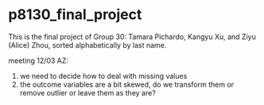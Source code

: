 # p8130_final_project

This is the final project of Group 30: Tamara Pichardo, Kangyu Xu, and Ziyu (Alice) Zhou, sorted alphabetically by last name.

meeting 12/03
AZ: 
1. we need to decide how to deal with missing values
2. the outcome variables are a bit skewed, do we transform them or remove outlier or leave them as they are?
